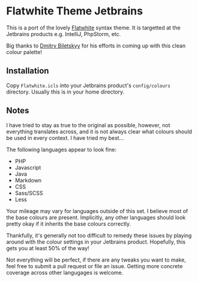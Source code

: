 # Flatwhite Theme Jetbrains

This is a port of the lovely [Flatwhite](https://github.com/biletskyy/flatwhite-syntax) syntax theme.
It is targetted at the Jetbrains products e.g. IntelliJ, PhpStorm, etc.

Big thanks to [Dmitry Biletskyy](https://github.com/biletskyy) for his efforts in coming up with this clean colour palette!

## Installation

Copy `Flatwhite.icls` into your Jetbrains product's `config/colours` directory. Usually this is in
your home directory.

## Notes

I have tried to stay as true to the original as possible, however, not everything translates across, and it is
not always clear what colours should be used in every context. I have tried my best...

The following languages appear to look fine:

- PHP
- Javascript
- Java
- Markdown
- CSS
- Sass/SCSS
- Less

Your mileage may vary for languages outside of this set. I believe most of the base colours are present.
Implicitly, any other languages should look pretty okay if it inherits the base colours correctly.

Thankfully, it's generally not too difficult to remedy these issues by playing around with the colour settings
in your Jetbrains product. Hopefully, this gets you at least 50% of the way!

Not everything will be perfect, if there are any tweaks you want to make, feel free to submit a
pull request or file an issue. Getting more concrete coverage across other langugages is welcome.
